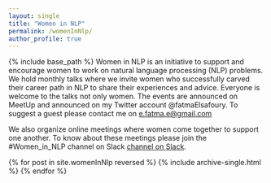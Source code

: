 ```yaml
---
layout: single
title: "Women in NLP"
permalink: /womenInNlp/
author_profile: true
---
```

{% include base_path %}
Women in NLP is an initiative to support and encourage women to work on natural language processing (NLP) problems. We hold monthly talks where we invite women who successfully carved their career path in NLP to share their experiences and advice. Everyone is welcome to the talks not only women.
The events are announced on MeetUp and announced on my Twitter account @fatmaElsafoury.
To suggest a guest please contact me on e.fatma.e@gmail.com

We also organize online meetings where women come together to support one another.
To know about these meetings please join the #Women_in_NLP channel on Slack <a href="https://dairai.slack.com/archives/C01J0GXJMD1">channel on Slack</a>.

{% for post in site.womenInNlp reversed %}
{% include archive-single.html %}
{% endfor %}
